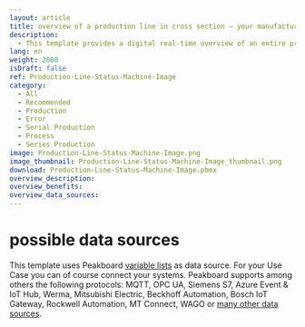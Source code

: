 ```yaml
---
layout: article
title: overview of a production line in cross section – your manufacturing plant dashboard
description: 
  - This template provides a digital real-time overview of an entire production line in production and ensures greater transparency at the workplace. The background image of this dashboard is a generic drawing of the machine on which individual work steps can be illuminated. This visualization displays the current status of various work steps. It also allows employees to react to problems more quickly, which increases efficiency and productivity on the shopfloor, and makes monitoring and maintenance of the system much easier. Download the template directly and connect your individual data sources easily!
lang: en
weight: 2000
isDraft: false
ref: Production-Line-Status-Machine-Image
category:
  - All
  - Recommended
  - Production
  - Error
  - Serial Production
  - Process
  - Series Production
image: Production-Line-Status-Machine-Image.png
image_thumbnail: Production-Line-Status-Machine-Image_thumbnail.png
download: Production-Line-Status-Machine-Image.pbmx
overview_description:
overview_benefits:
overview_data_sources:
---
```

# possible data sources
This template uses Peakboard [variable lists](https://help.peakboard.com/scripting/en-variables.html) as data source. For your Use Case you can of course connect your systems. Peakboard supports among others the following protocols: MQTT, OPC UA, Siemens S7, Azure Event & IoT Hub, Werma, Mitsubishi Electric, Beckhoff Automation, Bosch IoT Gateway, Rockwell Automation, MT Connect, WAGO or [many other data sources](https://peakboard.com/en/interfaces/).
